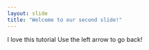```yaml
---
layout: slide
title: "Welcome to our second slide!"
---
```

I love this tutorial
Use the left arrow to go back!
